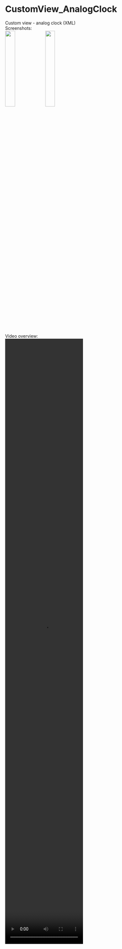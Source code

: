 # CustomView_AnalogClock
Custom view - analog clock (XML)  
Screenshots:  
<img src="https://github.com/anarbikov/CustomView_AnalogClock/assets/87697163/85c9c3b6-6c81-42b4-a23a-96af207c8aa9" width=25% height=25%> 
<img src="https://github.com/anarbikov/CustomView_AnalogClock/assets/87697163/3e1d6d9c-cd5f-4fe1-93e5-30cc8d48570c" width=25% height=25%>   
Video overview:  
<video src ="https://github.com/anarbikov/CustomView_AnalogClock/assets/87697163/50cf5e86-a08e-4a8d-9ff2-21e8d29cfba2" width =50% height=50%>
